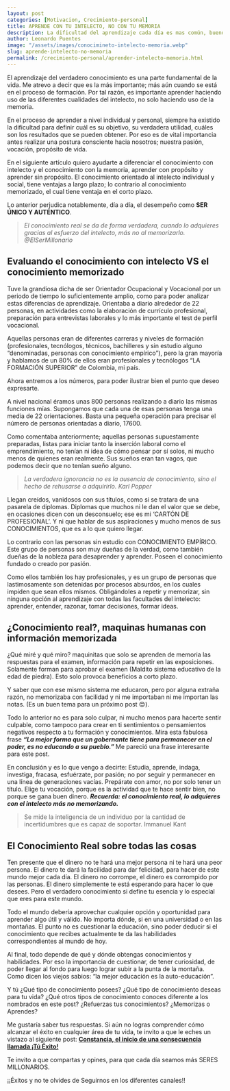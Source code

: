 ```yaml
---
layout: post
categories: [Motivacion, Crecimiento-personal]
title: APRENDE CON TU INTELECTO, NO CON TU MEMORIA
description: La dificultad del aprendizaje cada día es mas común, bueno eso dicen las instituciones educativas que aún siguen evaluando a todo estudiante por igual. Aprender
author: Leonardo Puentes
image: "/assets/images/conocimineto-intelecto-memoria.webp"
slug: aprende-intelecto-no-memoria
permalink: /crecimiento-personal/aprender-intelecto-memoria.html
---
```

El aprendizaje del verdadero conocimiento es una parte fundamental de la vida. Me atrevo a decir que es la más importante; más aún cuando se está en el proceso de formación. Por tal razón, es importante aprender haciendo uso de las diferentes cualidades del intelecto, no solo haciendo uso de la memoria.

En el proceso de aprender a nivel individual y personal, siempre ha existido la dificultad para definir cuál es su objetivo, su verdadera utilidad, cuáles son los resultados que se pueden obtener. Por eso es de vital importancia antes realizar una postura consciente hacia nosotros; nuestra pasión, vocación, propósito de vida.

En el siguiente artículo quiero ayudarte a diferenciar el conocimiento con intelecto y el conocimiento con la memoria, aprender con propósito y aprender sin propósito. El conocimiento orientado al intelecto individual y social, tiene ventajas a largo plazo; lo contrario al conocimiento memorizado, el cual tiene ventaja en el corto plazo.

Lo anterior perjudica notablemente, día a día, el desempeño como **SER ÚNICO Y AUTÉNTICO**.

> _El conocimiento real se da de forma verdadera, cuando lo adquieres gracias al esfuerzo del intelecto, más no al memorizarlo. @ElSerMillonario_

## **Evaluando el conocimiento con intelecto VS el conocimiento memorizado**

Tuve la grandiosa dicha de ser Orientador Ocupacional y Vocacional por un periodo de tiempo lo suficientemente amplio, como para poder analizar estas diferencias de aprendizaje. Orientaba a diario alrededor de 22 personas, en actividades como la elaboración de currículo profesional, preparación para entrevistas laborales y lo más importante el test de perfil vocacional.

Aquellas personas eran de diferentes carreras y niveles de formación (profesionales, tecnólogos, técnicos, bachilleres y sin estudio alguno “denominadas, personas con conocimiento empírico”), pero la gran mayoría y hablamos de un 80% de ellos eran profesionales y tecnólogos “LA FORMACIÓN SUPERIOR” de Colombia, mi país.

Ahora entremos a los números, para poder ilustrar bien el punto que deseo expresarte.

A nivel nacional éramos unas 800 personas realizando a diario las mismas funciones mías. Supongamos que cada una de esas personas tenga una media de 22 orientaciones. Basta una pequeña operación para precisar el número de personas orientadas a diario, 17600.

Como comentaba anteriormente; aquellas personas supuestamente preparadas, listas para iniciar tanto la inserción laboral como el emprendimiento, no tenían ni idea de cómo pensar por sí solos, ni mucho menos de quienes eran realmente. Sus sueños eran tan vagos, que podemos decir que no tenían sueño alguno.

> _La verdadera ignorancia no es la ausencia de conocimiento, sino el hecho de rehusarse a adquirirlo. Karl Popper_

Llegan creídos, vanidosos con sus títulos, como si se tratara de una pasarela de diplomas. Diplomas que muchos ni le dan el valor que se debe, en ocasiones dicen con un desconsuelo; ese es mi ‘CARTÓN DE PROFESIONAL’. Y ni que hablar de sus aspiraciones y mucho menos de sus CONOCIMIENTOS, que es a lo que quiero llegar.

Lo contrario con las personas sin estudio con CONOCIMIENTO EMPÍRICO. Este grupo de personas son muy dueñas de la verdad, como también dueñas de la nobleza para desaprender y aprender. Poseen el conocimiento fundado o creado por pasión.

Como ellos también los hay profesionales, y es un grupo de personas que lastimosamente son detenidas por procesos absurdos, en los cuales impiden que sean ellos mismos. Obligándoles a repetir y memorizar, sin ninguna opción al aprendizaje con todas las facultades del intelecto: aprender, entender, razonar, tomar decisiones, formar ideas.

## **¿Conocimiento real?, maquinas humanas con información memorizada**

¿Qué miré y qué miro? maquinitas que solo se aprenden de memoria las respuestas para el examen, información para repetir en las exposiciones. Solamente forman para aprobar el examen (Maldito sistema educativo de la edad de piedra). Esto solo provoca beneficios a corto plazo.

Y saber que con ese mismo sistema me educaron, pero por alguna extraña razón, no memorizaba con facilidad y ni me importaban ni me importan las notas. (Es un buen tema para un próximo post 😊).

Todo lo anterior no es para solo culpar, ni mucho menos para hacerte sentir culpable, como tampoco para crear en ti sentimientos o pensamientos negativos respecto a tu formación y conocimientos. Mira esta fabulosa frase **_“La mejor forma que un gobernante tiene para permanecer en el poder, es no educando a su pueblo.”_** Me pareció una frase interesante para este post.

En conclusión y es lo que vengo a decirte: Estudia, aprende, indaga, investiga, fracasa, esfuérzate, por pasión; no por seguir y permanecer en una línea de generaciones vacías. Prepárate con amor, no por solo tener un título. Elige tu vocación, porque es la actividad que te hace sentir bien, no porque se gana buen dinero. **_Recuerda: el conocimiento real, lo adquieres con el intelecto más no memorizando._**

> Se mide la inteligencia de un individuo por la cantidad de incertidumbres que es capaz de soportar. Immanuel Kant

## **El Conocimiento Real sobre todas las cosas**

Ten presente que el dinero no te hará una mejor persona ni te hará una peor persona. El dinero te dará la facilidad para dar felicidad, para hacer de este mundo mejor cada día. El dinero no corrompe, el dinero es corrompido por las personas. El dinero simplemente te está esperando para hacer lo que desees. Pero el verdadero conocimiento si define tu esencia y lo especial que eres para este mundo.

Todo el mundo debería aprovechar cualquier opción y oportunidad para aprender algo útil y válido. No importa dónde, si en una universidad o en las montañas. El punto no es cuestionar la educación, sino poder deducir si el conocimiento que recibes actualmente te da las habilidades correspondientes al mundo de hoy.

Al final, todo depende de qué y dónde obtengas conocimientos y habilidades. Por eso la importancia de cuestionar, de tener curiosidad, de poder llegar al fondo para luego lograr subir a la punta de la montaña. Como dicen los viejos sabios: “la mejor educación es la auto-educación”.

Y tú ¿Qué tipo de conocimiento posees? ¿Qué tipo de conocimiento deseas para tu vida? ¿Qué otros tipos de conocimiento conoces diferente a los nombrados en este post? ¿Refuerzas tus conocimientos? ¿Memorizas o Aprendes?

Me gustaría saber tus respuestas. Si aún no logras comprender cómo alcanzar el éxito en cualquier área de tu vida, te invito a que le eches un vistazo al siguiente post: [**Constancia, el inicio de una consecuencia llamada ¡Tú Éxito!**](https://www.leopuentes.me/constancia-el-inicio-de-una-consecuencia-llamada-tu-exito/ "Constancia, inicio del exito")

Te invito a que compartas y opines, para que cada día seamos más SERES MILLONARIOS.

¡¡Éxitos y no te olvides de Seguirnos en los diferentes canales!!

